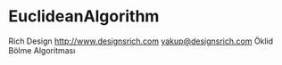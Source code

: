 # EuclideanAlgorithm
Rich Design
http://www.designsrich.com
yakup@designsrich.com
Öklid Bölme Algoritması
